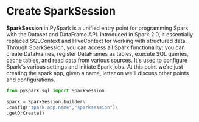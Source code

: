 # Create SparkSession
**SparkSession** in PySpark is a unified entry point for programming Spark with the Dataset and DataFrame API. Introduced in Spark 2.0, it essentially replaced SQLContext and HiveContext for working with structured data. Through SparkSession, you can access all Spark functionality: you can create DataFrames, register DataFrames as tables, execute SQL queries, cache tables, and read data from various sources. It's used to configure Spark's various settings and initiate Spark jobs. At this point we're just creating the spark app, given a name, letter on we'll discuss other points and configurations.

```python
from pyspark.sql import SparkSession

spark = SparkSession.builder\
.config("spark.app.name","sparksession")\
.getOrCreate()
